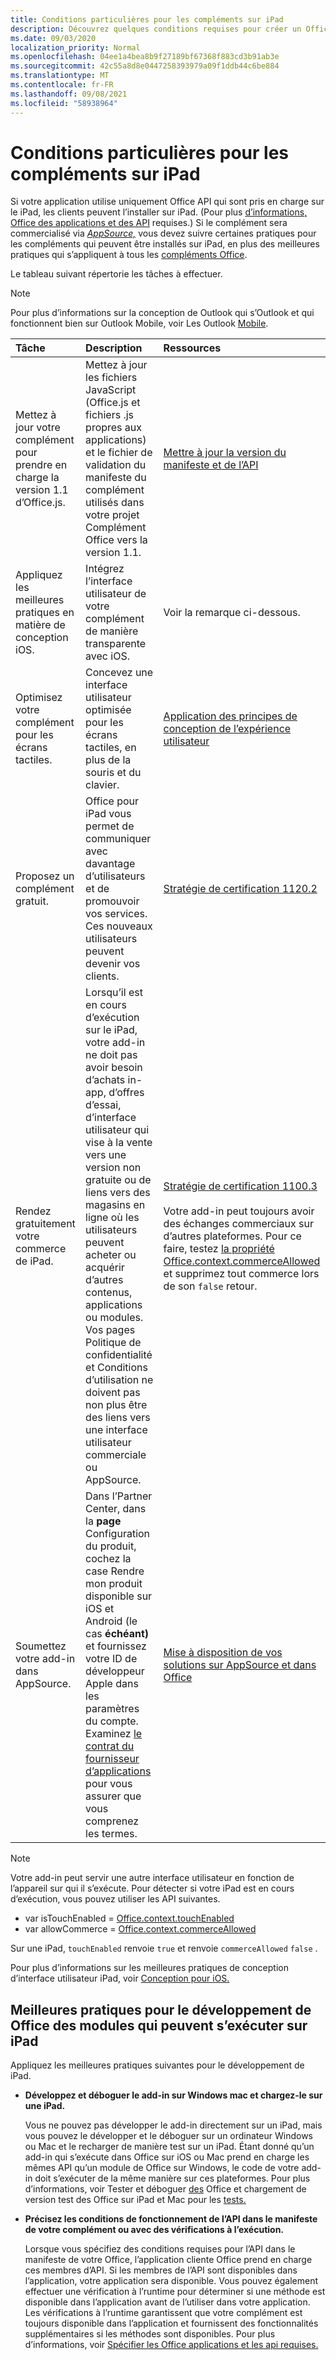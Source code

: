 ```yaml
---
title: Conditions particulières pour les compléments sur iPad
description: Découvrez quelques conditions requises pour créer un Office qui s’exécute sur une iPad.
ms.date: 09/03/2020
localization_priority: Normal
ms.openlocfilehash: 04ee1a4bea8b9f27189bf67368f883cd3b91ab3e
ms.sourcegitcommit: 42c55a8d8e0447258393979a09f1ddb44c6be884
ms.translationtype: MT
ms.contentlocale: fr-FR
ms.lasthandoff: 09/08/2021
ms.locfileid: "58938964"
---
```

# <a name="special-requirements-for-add-ins-on-the-ipad"></a>Conditions particulières pour les compléments sur iPad

Si votre application utilise uniquement Office API qui sont pris en charge sur le iPad, les clients peuvent l’installer sur iPad. (Pour plus [d’informations, Office des applications et des API](specify-office-hosts-and-api-requirements.md) requises.) Si le complément sera commercialisé via *[AppSource,](https://appsource.microsoft.com)* vous devez suivre certaines pratiques pour les compléments qui peuvent être installés sur iPad, en plus des meilleures pratiques qui s’appliquent à tous les [compléments Office](../concepts/add-in-development-best-practices.md).

Le tableau suivant répertorie les tâches à effectuer.

> [!NOTE]
> Pour plus d’informations sur la conception de Outlook qui s’Outlook et qui fonctionnent bien sur Outlook Mobile, voir Les Outlook [Mobile](../outlook/outlook-mobile-addins.md).

|Tâche|Description|Ressources|
|:-----|:-----|:-----|
|Mettez à jour votre complément pour prendre en charge la version 1.1 d’Office.js.|Mettez à jour les fichiers JavaScript (Office.js et fichiers .js propres aux applications) et le fichier de validation du manifeste du complément utilisés dans votre projet Complément Office vers la version 1.1.|[Mettre à jour la version du manifeste et de l’API](update-your-javascript-api-for-office-and-manifest-schema-version.md)|
|Appliquez les meilleures pratiques en matière de conception iOS.|Intégrez l’interface utilisateur de votre complément de manière transparente avec iOS.| Voir la remarque ci-dessous. |
|Optimisez votre complément pour les écrans tactiles.|Concevez une interface utilisateur optimisée pour les écrans tactiles, en plus de la souris et du clavier.|[Application des principes de conception de l’expérience utilisateur](../concepts/add-in-development-best-practices.md#apply-ux-design-principles)|
|Proposez un complément gratuit.|Office pour iPad vous permet de communiquer avec davantage d’utilisateurs et de promouvoir vos services. Ces nouveaux utilisateurs peuvent devenir vos clients.|[Stratégie de certification 1120.2](/legal/marketplace/certification-policies#11202-acquisition-pricing-and-terms)|
|Rendez gratuitement votre commerce de iPad.|Lorsqu’il est en cours d’exécution sur le iPad, votre add-in ne doit pas avoir besoin d’achats in-app, d’offres d’essai, d’interface utilisateur qui vise à la vente vers une version non gratuite ou de liens vers des magasins en ligne où les utilisateurs peuvent acheter ou acquérir d’autres contenus, applications ou modules. Vos pages Politique de confidentialité et Conditions d’utilisation ne doivent pas non plus être des liens vers une interface utilisateur commerciale ou AppSource.|[Stratégie de certification 1100.3](/legal/marketplace/certification-policies#11003-selling-additional-features)<br><br>Votre add-in peut toujours avoir des échanges commerciaux sur d’autres plateformes. Pour ce faire, testez [la propriété Office.context.commerceAllowed](/javascript/api/office/office.context#commerceAllowed) et supprimez tout commerce lors de son `false` retour.|
|Soumettez votre add-in dans AppSource.|Dans l’Partner Center, dans la **page** Configuration du produit, cochez la case Rendre mon produit disponible sur iOS et Android (le cas **échéant)** et fournissez votre ID de développeur Apple dans les paramètres du compte. Examinez [le contrat du fournisseur d’applications](https://go.microsoft.com/fwlink/?linkid=715691) pour vous assurer que vous comprenez les termes.|[Mise à disposition de vos solutions sur AppSource et dans Office](/office/dev/store/submit-to-appsource-via-partner-center)|

> [!NOTE]
> Votre add-in peut servir une autre interface utilisateur en fonction de l’appareil sur qui il s’exécute. Pour détecter si votre iPad est en cours d’exécution, vous pouvez utiliser les API suivantes.
>
> - var isTouchEnabled = [Office.context.touchEnabled](/javascript/api/office/office.context#touchEnabled)
> - var allowCommerce = [Office.context.commerceAllowed](/javascript/api/office/office.context#commerceAllowed)
>
> Sur une iPad, `touchEnabled` renvoie `true` et renvoie `commerceAllowed` `false` .
>
> Pour plus d’informations sur les meilleures pratiques de conception d’interface utilisateur iPad, voir [Conception pour iOS.](https://developer.apple.com/library/ios/documentation/UserExperience/Conceptual/MobileHIG/)

## <a name="best-practices-for-developing-office-add-ins-that-can-run-on-ipad"></a>Meilleures pratiques pour le développement de Office des modules qui peuvent s’exécuter sur iPad

Appliquez les meilleures pratiques suivantes pour le développement de iPad.

-  **Développez et déboguer le add-in sur Windows mac et chargez-le sur une iPad.**

    Vous ne pouvez pas développer le add-in directement sur un iPad, mais vous pouvez le développer et le déboguer sur un ordinateur Windows ou Mac et le recharger de manière test sur un iPad. Étant donné qu’un add-in qui s’exécute dans Office sur iOS ou Mac prend en charge les mêmes API qu’un module de Office sur Windows, le code de votre add-in doit s’exécuter de la même manière sur ces plateformes. Pour plus d’informations, voir Tester et déboguer [des](../testing/test-debug-office-add-ins.md) Office et chargement de version test des Office sur iPad et Mac pour les [tests.](../testing/sideload-an-office-add-in-on-ipad-and-mac.md)

-  **Précisez les conditions de fonctionnement de l’API dans le manifeste de votre complément ou avec des vérifications à l’exécution.**

    Lorsque vous spécifiez des conditions requises pour l’API dans le manifeste de votre Office, l’application cliente Office prend en charge ces membres d’API. Si les membres de l’API sont disponibles dans l’application, votre application sera disponible. Vous pouvez également effectuer une vérification à l’runtime pour déterminer si une méthode est disponible dans l’application avant de l’utiliser dans votre application. Les vérifications à l’runtime garantissent que votre complément est toujours disponible dans l’application et fournissent des fonctionnalités supplémentaires si les méthodes sont disponibles. Pour plus d’informations, voir [Spécifier les Office applications et les api requises.](specify-office-hosts-and-api-requirements.md)
